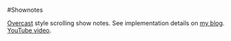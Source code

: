 #Shownotes

[Overcast](http://overcast.fm) style scrolling show notes. See implementation details on [my blog](http://programmingthomas.com/blog/2014/7/19/replicating-overcasts-shownotes). [YouTube video](https://www.youtube.com/watch?v=3hx-hzU0Bhw).
